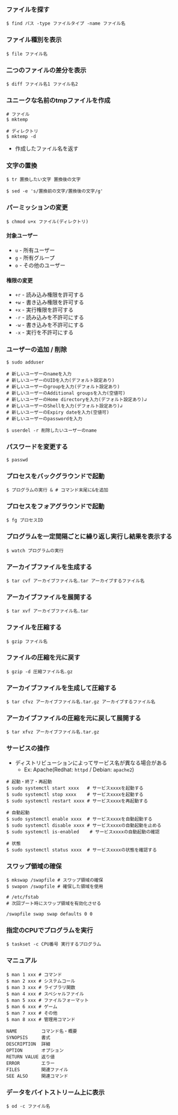 ### ファイルを探す
```
$ find パス -type ファイルタイプ -name ファイル名
```

### ファイル種別を表示
```
$ file ファイル名
```

### 二つのファイルの差分を表示
```
$ diff ファイル名1 ファイル名2
```

### ユニークな名前のtmpファイルを作成
```
# ファイル
$ mktemp

# ディレクトリ
$ mktemp -d
```
- 作成したファイル名を返す

### 文字の置換
```
$ tr 置換したい文字 置換後の文字

$ sed -e 's/置換前の文字/置換後の文字/g'
```

### パーミッションの変更
```
$ chmod u+x ファイル(ディレクトリ)
```

#### 対象ユーザー
- `u` - 所有ユーザー
- `g` - 所有グループ
- `o` - その他のユーザー

#### 権限の変更
- `+r` - 読み込み権限を許可する
- `+w` - 書き込み権限を許可する
- `+x` - 実行権限を許可する
- `-r` - 読み込みを不許可にする
- `-w` - 書き込みを不許可にする
- `-x` - 実行を不許可にする

### ユーザーの追加 / 削除
```
$ sudo adduser

# 新しいユーザーのnameを入力
# 新しいユーザーのUIDを入力(デフォルト設定あり)
# 新しいユーザーのgroupを入力(デフォルト設定あり)
# 新しいユーザーのAdditional groupsを入力(空値可)
# 新しいユーザーのHome directoryを入力(デフォルト設定あり)↲
# 新しいユーザーのShellを入力(デフォルト設定あり)↲
# 新しいユーザーのExpiry dateを入力(空値可)
# 新しいユーザーのpasswordを入力

$ userdel -r 削除したいユーザーのname
```

### パスワードを変更する
```
$ passwd
```

### プロセスをバックグラウンドで起動
```
$ プログラムの実行 & # コマンド末尾に&を追加
```

### プロセスをフォアグラウンドで起動
```
$ fg プロセスID
```

### プログラムを一定間隔ごとに繰り返し実行し結果を表示する
```
$ watch プログラムの実行
```

### アーカイブファイルを生成する
```
$ tar cvf アーカイブファイル名.tar アーカイブするファイル名
```

### アーカイブファイルを展開する
```
$ tar xvf アーカイブファイル名.tar
```

### ファイルを圧縮する
```
$ gzip ファイル名
```

### ファイルの圧縮を元に戻す
```
$ gzip -d 圧縮ファイル名.gz
```

### アーカイブファイルを生成して圧縮する
```
$ tar cfvz アーカイブファイル名.tar.gz アーカイブするファイル名
```

### アーカイブファイルの圧縮を元に戻して展開する
```
$ tar xfvz アーカイブファイル名.tar.gz
```

### サービスの操作
- ディストリビューションによってサービス名が異なる場合がある
  - Ex: Apache(Redhat: `httpd` / Debian: `apache2`)
```
# 起動・終了・再起動
$ sudo systemctl start xxxx   # サービスxxxxを起動する
$ sudo systemctl stop xxxx    # サービスxxxxを起動する
$ sudo systemctl restart xxxx # サービスxxxxを再起動する

# 自動起動
$ sudo systemctl enable xxxx  # サービスxxxxを自動起動する
$ sudo systemctl disable xxxx # サービスxxxxの自動起動を止める
$ sudo systemctl is-enabled    # サービスxxxxの自動起動の確認

# 状態
$ sudo systemctl status xxxx  # サービスxxxxの状態を確認する
```

### スワップ領域の確保
```
$ mkswap /swapfile # スワップ領域の確保
$ swapon /swapfile # 確保した領域を使用
```

```
# /etc/fstab
# 次回ブート時にスワップ領域を有効化させる

/swapfile swap swap defaults 0 0
```

### 指定のCPUでプログラムを実行
```
$ taskset -c CPU番号 実行するプログラム
```

### マニュアル
```
$ man 1 xxx # コマンド
$ man 2 xxx # システムコール
$ man 3 xxx # ライブラリ関数
$ man 4 xxx # スペシャルファイル
$ man 5 xxx # ファイルフォーマット
$ man 6 xxx # ゲーム
$ man 7 xxx # その他
$ man 8 xxx # 管理用コマンド
```

```
NAME         コマンド名・概要
SYNOPSIS     書式
DESCRIPTION  詳細
OPTION       オプション
RETURN VALUE 返り値
ERROR        エラー
FILES        関連ファイル
SEE ALSO     関連コマンド
```

### データをバイトストリーム上に表示
```
$ od -c ファイル名
```
